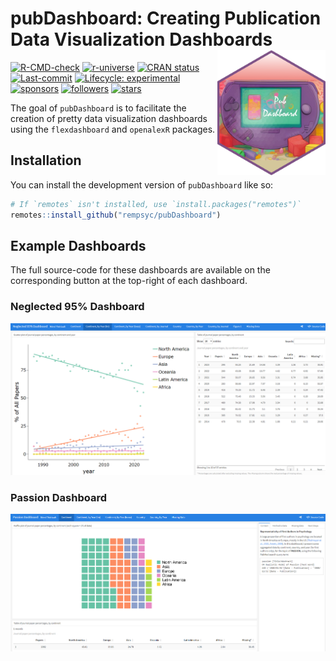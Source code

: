 
<!-- README.md is generated from README.Rmd. Please edit that file -->

# pubDashboard: Creating Publication Data Visualization Dashboards <img src='man/figures/logo.png' align="right" height="139" style="float:right; height:200px;" />

<!-- badges: start -->

[![R-CMD-check](https://github.com/rempsyc/pubDashboard/actions/workflows/R-CMD-check.yaml/badge.svg)](https://github.com/rempsyc/pubDashboard/actions)
[![r-universe](https://rempsyc.r-universe.dev/badges/pubDashboard)](https://rempsyc.r-universe.dev/ui/#package:pubDashboard)
[![CRAN
status](https://www.r-pkg.org/badges/version/pubDashboard)](https://CRAN.R-project.org/package=pubDashboard)
[![Last-commit](https://img.shields.io/github/last-commit/rempsyc/pubDashboard)](https://github.com/rempsyc/pubDashboard/commits/main)
[![Lifecycle:
experimental](https://img.shields.io/badge/lifecycle-experimental-orange.svg)](https://lifecycle.r-lib.org/articles/stages.html#experimental)
[![sponsors](https://img.shields.io/github/sponsors/rempsyc)](https://github.com/sponsors/rempsyc)
[![followers](https://img.shields.io/github/followers/rempsyc?style=social)](https://github.com/rempsyc?tab=followers)
[![stars](https://img.shields.io/github/stars/rempsyc/pubDashboard?style=social)](https://github.com/rempsyc/pubDashboard/stargazers)
<!-- badges: end -->

The goal of `pubDashboard` is to facilitate the creation of pretty data
visualization dashboards using the `flexdashboard` and `openalexR`
packages.

## Installation

You can install the development version of `pubDashboard` like so:

``` r
# If `remotes` isn't installed, use `install.packages("remotes")`
remotes::install_github("rempsyc/pubDashboard")
```

## Example Dashboards

The full source-code for these dashboards are available on the
corresponding button at the top-right of each dashboard.

### Neglected 95% Dashboard

[![](man/figures/n95.png)](https://remi-theriault.com/dashboards/neglected_95)

### Passion Dashboard

[![](man/figures/passion.png)](https://remi-theriault.com/dashboards/passion)
